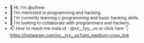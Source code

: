 - 👋 Hi, I’m @ultrew
- 👀 I’m interested in programming and hacking.
- 🌱 I’m currently learning c programming and basic hacking skills.
- 💞️ I’m looking to collaborate with programmers and hackers.
- 📫 How to reach me insta id - @xx__tyy__xx or click here 
👇 https://instagram.com/xx__tyy__xx?utm_medium=copy_link

<!---
ultrew/ultrew is a ✨ special ✨ repository because its `README.md` (this file) appears on your GitHub profile.
You can click the Preview link to take a look at your changes.
--->
